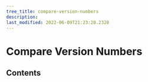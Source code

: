 ```yaml
---
tree_title: compare-version-numbers
description: 
last_modified: 2022-06-09T21:23:28.2328
---
```


# Compare Version Numbers

## Contents

